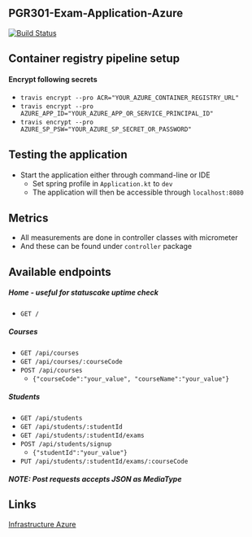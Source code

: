 ## PGR301-Exam-Application-Azure

[![Build Status](https://travis-ci.com/Hannarong98/PGR301-Exam-application.svg?token=DqMpxq41VWvgzW8Fy3oq&branch=feature/azure-deployment)](https://travis-ci.com/Hannarong98/PGR301-Exam-application)

Container registry pipeline setup
---
#### Encrypt following secrets
* `travis encrypt --pro ACR="YOUR_AZURE_CONTAINER_REGISTRY_URL"`
* `travis encrypt --pro AZURE_APP_ID="YOUR_AZURE_APP_OR_SERVICE_PRINCIPAL_ID"`
* `travis encrypt --pro AZURE_SP_PSW="YOUR_AZURE_SP_SECRET_OR_PASSWORD"`

Testing the application
--
#### 
* Start the application either through command-line or IDE
    * Set spring profile in `Application.kt` to `dev`
    * The application will then be accessible through `localhost:8080`

Metrics
---
* All measurements are done in controller classes with micrometer
* And these can be found under `controller` package


Available endpoints
---
##### Home - useful for statuscake uptime check
* `GET /` 

##### Courses
* `GET /api/courses`
* `GET /api/courses/:courseCode`
* `POST /api/courses`
     * `{"courseCode":"your_value", "courseName":"your_value"}`

##### Students
* `GET /api/students`
* `GET /api/students/:studentId`
* `GET /api/students/:studentId/exams`
* `POST /api/students/signup`
    * `{"studentId":"your_value"}`
* `PUT /api/students/:studentId/exams/:courseCode`

##### NOTE: Post requests accepts JSON as MediaType

Links
---

[Infrastructure Azure](https://github.com/Hannarong98/pgr301-exam-azure-infrastructure)
